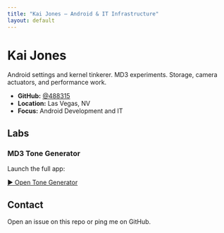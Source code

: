 ```yaml
---
title: "Kai Jones — Android & IT Infrastructure"
layout: default
---
```


# Kai Jones

Android settings and kernel tinkerer. MD3 experiments. Storage, camera actuators, and performance work.

- **GitHub:** [@488315](https://github.com/488315)
- **Location:** Las Vegas, NV
- **Focus:** Android Development and IT

## Labs

### MD3 Tone Generator

Launch the full app:

[▶ Open Tone Generator](/tone.html)

## Contact

Open an issue on this repo or ping me on GitHub.
